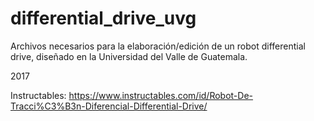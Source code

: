 # differential_drive_uvg
Archivos necesarios para la elaboración/edición de un robot differential drive, diseñado en la Universidad del Valle de Guatemala. 

2017

Instructables:
https://www.instructables.com/id/Robot-De-Tracci%C3%B3n-Diferencial-Differential-Drive/
